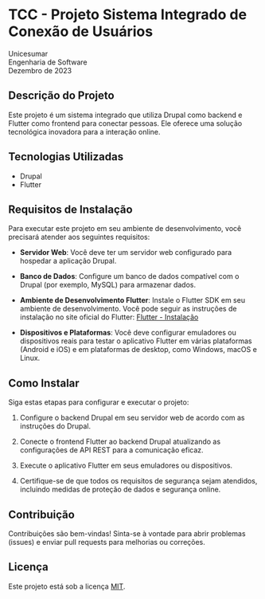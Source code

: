 # TCC - Projeto Sistema Integrado de Conexão de Usuários

Unicesumar
<br/>Engenharia de Software
<br/>Dezembro de 2023

## Descrição do Projeto
Este projeto é um sistema integrado que utiliza Drupal como backend e Flutter como frontend para conectar pessoas. Ele oferece uma solução tecnológica inovadora para a interação online.

## Tecnologias Utilizadas
- Drupal
- Flutter

## Requisitos de Instalação
Para executar este projeto em seu ambiente de desenvolvimento, você precisará atender aos seguintes requisitos:

- **Servidor Web**: Você deve ter um servidor web configurado para hospedar a aplicação Drupal.

- **Banco de Dados**: Configure um banco de dados compatível com o Drupal (por exemplo, MySQL) para armazenar dados.

- **Ambiente de Desenvolvimento Flutter**: Instale o Flutter SDK em seu ambiente de desenvolvimento. Você pode seguir as instruções de instalação no site oficial do Flutter: [Flutter - Instalação](https://flutter.dev/docs/get-started/install)

- **Dispositivos e Plataformas**: Você deve configurar emuladores ou dispositivos reais para testar o aplicativo Flutter em várias plataformas (Android e iOS) e em plataformas de desktop, como Windows, macOS e Linux.

## Como Instalar
Siga estas etapas para configurar e executar o projeto:

1. Configure o backend Drupal em seu servidor web de acordo com as instruções do Drupal.

2. Conecte o frontend Flutter ao backend Drupal atualizando as configurações de API REST para a comunicação eficaz.

3. Execute o aplicativo Flutter em seus emuladores ou dispositivos.

4. Certifique-se de que todos os requisitos de segurança sejam atendidos, incluindo medidas de proteção de dados e segurança online.

## Contribuição
Contribuições são bem-vindas! Sinta-se à vontade para abrir problemas (issues) e enviar pull requests para melhorias ou correções.

## Licença
Este projeto está sob a licença [MIT](LICENSE).
